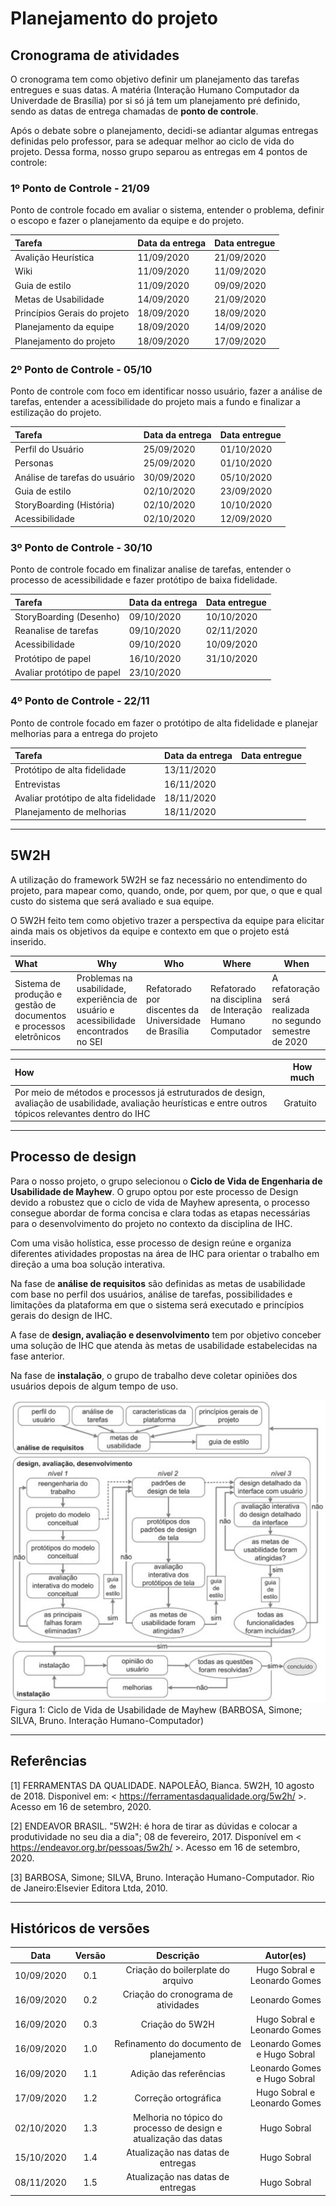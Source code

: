 # Planejamento do projeto

## Cronograma de atividades

O cronograma tem como objetivo definir um planejamento das tarefas entregues e suas datas. A matéria (Interação Humano Computador da Univerdade de Brasília) por si só já tem um planejamento pré definido, sendo as datas de entrega chamadas de **ponto de controle**.

Após o debate sobre o planejamento, decidi-se adiantar algumas entregas definidas pelo professor, para se adequar melhor ao ciclo de vida do projeto. Dessa forma, nosso grupo separou as entregas em 4 pontos de controle:

### 1º Ponto de Controle - 21/09

Ponto de controle focado em avaliar o sistema, entender o problema, definir o escopo e fazer o planejamento da equipe e do projeto.

| Tarefa                       | Data da entrega | Data entregue |
| :--------------------------- | --------------- | ------------- |
| Avalição Heurística          | 11/09/2020      | 21/09/2020    |
| Wiki                         | 11/09/2020      | 11/09/2020    |
| Guia de estilo               | 11/09/2020      | 09/09/2020    |
| Metas de Usabilidade         | 14/09/2020      | 21/09/2020    |
| Princípios Gerais do projeto | 18/09/2020      | 18/09/2020    |
| Planejamento da equipe       | 18/09/2020      | 14/09/2020    |
| Planejamento do projeto      | 18/09/2020      | 17/09/2020    |

### 2º Ponto de Controle - 05/10

Ponto de controle com foco em identificar nosso usuário, fazer a análise de tarefas, entender a acessibilidade do projeto mais a fundo e finalizar a estilização do projeto.

| Tarefa                        | Data da entrega | Data entregue |
| :---------------------------- | --------------- | ------------- |
| Perfil do Usuário             | 25/09/2020      | 01/10/2020    |
| Personas                      | 25/09/2020      | 01/10/2020    |
| Análise de tarefas do usuário | 30/09/2020      | 05/10/2020    |
| Guia de estilo                | 02/10/2020      | 23/09/2020    |
| StoryBoarding (História)      | 02/10/2020      | 10/10/2020    |
| Acessibilidade                | 02/10/2020      | 12/09/2020    |

### 3º Ponto de Controle - 30/10

Ponto de controle focado em finalizar analise de tarefas, entender o processo de acessibilidade e fazer protótipo de baixa fidelidade.

| Tarefa                     | Data da entrega | Data entregue |
| :------------------------- | --------------- | ------------- |
| StoryBoarding (Desenho)    | 09/10/2020      | 10/10/2020    |
| Reanalise de tarefas       | 09/10/2020      | 02/11/2020    |
| Acessibilidade             | 09/10/2020      | 10/09/2020    |
| Protótipo de papel         | 16/10/2020      | 31/10/2020    |
| Avaliar protótipo de papel | 23/10/2020      |               |

### 4º Ponto de Controle - 22/11

Ponto de controle focado em fazer o protótipo de alta fidelidade e planejar melhorias para a entrega do projeto

| Tarefa                               | Data da entrega | Data entregue |
| :----------------------------------- | --------------- | ------------- |
| Protótipo de alta fidelidade         | 13/11/2020      |               |
| Entrevistas                          | 16/11/2020      |               |
| Avaliar protótipo de alta fidelidade | 18/11/2020      |               |
| Planejamento de melhorias            | 18/11/2020      |               |

---

## 5W2H

A utilização do framework 5W2H se faz necessário no entendimento do projeto, para mapear como, quando, onde, por quem, por que, o que e qual custo do sistema que será avaliado e sua equipe.

O 5W2H feito tem como objetivo trazer a perspectiva da equipe para elicitar ainda mais os objetivos da equipe e contexto em que o projeto está inserido.

| What                                                               | Why                                                                                  | Who                                                  | Where                                                   | When                                                     |
| :----------------------------------------------------------------- | ------------------------------------------------------------------------------------ | ---------------------------------------------------- | ------------------------------------------------------- | -------------------------------------------------------- |
| Sistema de produção e gestão de documentos e processos eletrônicos | Problemas na usabilidade, experiência de usuário e acessibilidade encontrados no SEI | Refatorado por discentes da Universidade de Brasília | Refatorado na disciplina de Interação Humano Computador | A refatoração será realizada no segundo semestre de 2020 |

| How                                                                                                                                                        | How much |
| :--------------------------------------------------------------------------------------------------------------------------------------------------------- | -------- |
| Por meio de métodos e processos já estruturados de design, avaliação de usabilidade, avaliação heurísticas e entre outros tópicos relevantes dentro do IHC | Gratuito |

---

## Processo de design

Para o nosso projeto, o grupo selecionou o **Ciclo de Vida de Engenharia de Usabilidade de Mayhew**. O grupo optou por este processo de Design devido a robustez que o ciclo de vida de Mayhew apresenta, o processo consegue abordar de forma concisa e clara todas as etapas necessárias para o desenvolvimento do projeto no contexto da disciplina de IHC.

Com uma visão holística, esse processo de design reúne e organiza diferentes atividades propostas na área de IHC para orientar o trabalho em direção a uma boa solução interativa.

Na fase de **análise de requisitos** são definidas as metas de usabilidade com base no perfil dos usuários, análise de tarefas, possibilidades e limitações da plataforma em que o sistema será executado e princípios gerais do design de IHC.

A fase de **design, avaliação e desenvolvimento** tem por objetivo conceber uma solução de IHC que atenda às metas de usabilidade estabelecidas na fase anterior.

Na fase de **instalação**, o grupo de trabalho deve coletar opiniões dos usuários depois de algum tempo de uso.

![Mayhew](../assets/images/mayhew.png ":class=inferno")
Figura 1: Ciclo de Vida de Usabilidade de Mayhew (BARBOSA, Simone; SILVA, Bruno. Interação Humano-Computador)

---

## Referências

[1] FERRAMENTAS DA QUALIDADE. NAPOLEÃO, Bianca. 5W2H, 10 agosto de 2018. Disponivel em: < https://ferramentasdaqualidade.org/5w2h/ >. Acesso em 16 de setembro, 2020.

[2] ENDEAVOR BRASIL. "5W2H: é hora de tirar as dúvidas e colocar a produtividade no seu dia a dia"; 08 de fevereiro, 2017. Disponível em < https://endeavor.org.br/pessoas/5w2h/ >. Acesso em 16 de setembro, 2020.

[3] BARBOSA, Simone; SILVA, Bruno. Interação Humano-Computador. Rio de Janeiro:Elsevier Editora Ltda, 2010.

---

## Históricos de versões

|    Data    | Versão |                            Descrição                             |          Autor(es)           |
| :--------: | :----: | :--------------------------------------------------------------: | :--------------------------: |
| 10/09/2020 |  0.1   |                Criação do boilerplate do arquivo                 | Hugo Sobral e Leonardo Gomes |
| 16/09/2020 |  0.2   |               Criação do cronograma de atividades                |        Leonardo Gomes        |
| 16/09/2020 |  0.3   |                         Criação do 5W2H                          | Hugo Sobral e Leonardo Gomes |
| 16/09/2020 |  1.0   |             Refinamento do documento de planejamento             | Leonardo Gomes e Hugo Sobral |
| 16/09/2020 |  1.1   |                      Adição das referências                      | Leonardo Gomes e Hugo Sobral |
| 17/09/2020 |  1.2   |                       Correção ortográfica                       | Hugo Sobral e Leonardo Gomes |
| 02/10/2020 |  1.3   | Melhoria no tópico do processo de design e atualização das datas |         Hugo Sobral          |
| 15/10/2020 |  1.4   |                Atualização nas datas de entregas                 |         Hugo Sobral          |
| 08/11/2020 |  1.5   |                Atualização nas datas de entregas                 |         Hugo Sobral          |
